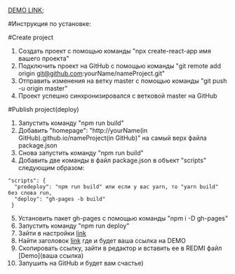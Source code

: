 [DEMO LINK](https://oivannikov.github.io/planets/);

#Инструкция по установке:

  #Create project


  1) Создать проект с помощью команды "npx create-react-app имя вашего проекта"
  2) Подключить проект на GitHub с помощью команды "git remote add origin git@github.com:yourName/nameProject.git"
  3) Отправить изменения на ветку master с помощью команды "git push -u origin master"
  4) Проект успешно синхронизировался с ветковой master на GitHub

  #Publish project(deploy)


  1) Запустить команду "npm run build"
  2) Добавить  "homepage": "http://yourName(in GitHub).github.io/nameProject(in GitHub)" на самый верх файла package.json
  3) Cнова запустить команду "npm run build"
  4) Добавить две команды в файл package.json в объект "scripts" следующим образом: 

    "scripts": {
      "predeploy": "npm run build" или если у вас yarn, то "yarn build" без слова run,
      "deploy": "gh-pages -b build"
     }

  5) Установить пакет gh-pages c помощью команды "npm i -D gh-pages"
  6) Запустить команду "npm run deploy"
  7) Зайти в настройки [link](https://prnt.sc/uxe0vz)
  8) Найти заголовок [link](https://prnt.sc/uxe14g) где и будет ваша ссылка на DEMO
  9) Скопировать ссылку, зайти в редактор и вставить ее в REDMI файл [Demo](ваша ссылка)
  10) Запушить на GitHub и будет вам счастье) 
